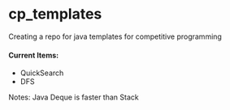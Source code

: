 # cp_templates
Creating a repo for java templates for competitive programming

#### Current Items:
- QuickSearch
- DFS

Notes:
Java Deque is faster than Stack
